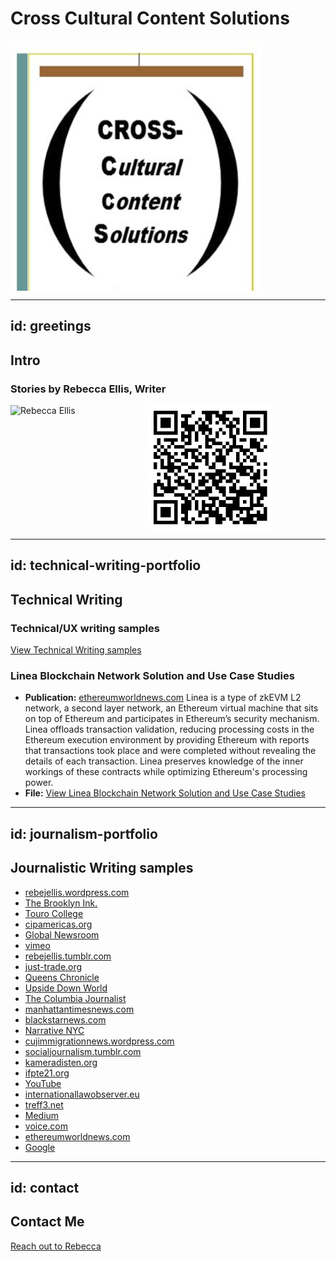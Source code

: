 # Cross Cultural Content Solutions 

<div style="display: flex; align-items: center;">
    <img src="assets/New_Logo.png" alt="QR-Code" style="width: 400px; height: 400px;">
</div>

---
id: greetings
---

## Intro

### Stories by Rebecca Ellis, Writer

<!-- Adjust the image sizes and alignment as needed -->
<div style="display: flex; align-items: center;">
    <img src="https://s3.amazonaws.com/external_clips/users/6481/large/rebecca-bkink-1060.jpg?1332469171" alt="Rebecca Ellis" style="width: 200px; height: 200px; margin-right: 20px;">
    <img src="assets/qr-code.png" alt="QR-Code" style="width: 200px; height: 200px;">
</div>

---
id: technical-writing-portfolio
---

## Technical Writing 

### Technical/UX writing samples

[View Technical Writing samples](https://s3.amazonaws.com/external_clips/4884984/Senior_TW_Portfolio_Rebecca_Ellis_2-1.pdf?1700503305)

### Linea Blockchain Network Solution and Use Case Studies

- **Publication:** [ethereumworldnews.com](http://ethereumworldnews.com)
Linea is a type of zkEVM L2 network, a second layer network, an Ethereum virtual machine that sits on top of Ethereum and participates in Ethereum’s security mechanism. Linea offloads transaction validation, reducing processing costs in the Ethereum execution environment by providing Ethereum with reports that transactions took place and were completed without revealing the details of each transaction. Linea preserves knowledge of the inner workings of these contracts while optimizing Ethereum's processing power.
- **File:** [View Linea Blockchain Network Solution and Use Case Studies](https://s3.amazonaws.com/external_clips/4877903/Consensys_Technical_Writing_Sample.pdf?1699985027)

---
id: journalism-portfolio
---

## Journalistic Writing samples 

- [rebejellis.wordpress.com](https://rebejellis.wordpress.com)
- [The Brooklyn Ink.](https://s3.amazonaws.com/external_clips/clip_publications/1284/small/1284.jpg?1329233631)
- [Touro College](https://www.google.com/s2/favicons?domain=touro.edu)
- [cipamericas.org](https://cipamericas.org)
- [Global Newsroom](https://s3.amazonaws.com/external_clips/clip_publications/6200/small/Screen%20Shot%202012-11-29%20at%201.31.30%20PM.png?1354213923)
- [vimeo](https://s3.amazonaws.com/external_clips/clip_publications/2892/small/vimeo.jpg?1329229940)
- [rebejellis.tumblr.com](https://s3.amazonaws.com/external_clips/clip_publications/4691/small/tumblr-logo.png?1363978600)
- [just-trade.org](https://www.google.com/s2/favicons?domain=just-trade.org)
- [Queens Chronicle](https://s3.amazonaws.com/external_clips/clip_publications/4687/small/282061_10150271565991513_4237619_n.jpg?1354666398)
- [Upside Down World](https://s3.amazonaws.com/external_clips/clip_publications/3830/small/4465_86395851593_6320879_n.jpg?1367512267)
- [The Columbia Journalist](https://s3.amazonaws.com/external_clips/clip_publications/4473/small/NewLogo.png?1367600473)
- [manhattantimesnews.com](https://www.google.com/s2/favicons?domain=manhattantimesnews.com)
- [blackstarnews.com](https://s3.amazonaws.com/external_clips/clip_publications/3374/small/Screen%20Shot%202012-12-21%20at%203.42.02%20PM.png?1356122532)
- [Narrative NYC](https://s3.amazonaws.com/external_clips/clip_publications/4689/small/5e33864b59232f070513b9a643ab2afd.png?1364395772)
- [cujimmigrationnews.wordpress.com](https://www.google.com/s2/favicons?domain=cujimmigrationnews.wordpress.com)
- [socialjournalism.tumblr.com](https://s3.amazonaws.com/external_clips/clip_publications/6332/small/tumblr_20logo.png?1363978845)
- [kameradisten.org](https://www.google.com/s2/favicons?domain=kameradisten.org)
- [ifpte21.org](https://www.google.com/s2/favicons?domain=ifpte21.org)
- [YouTube](https://s3.amazonaws.com/external_clips/clip_publications/901/small/YouTube_logo.png?1467745713)
- [internationallawobserver.eu](https://www.google.com/s2/favicons?domain=internationallawobserver.eu)
- [treff3.net](https://www.google.com/s2/favicons?domain=treff3.net)
- [Medium](https://s3.amazonaws.com/external_clips/clip_publications/14586/small/medium.png?1351794173)
- [voice.com](https://www.google.com/s2/favicons?domain=voice.com)
- [ethereumworldnews.com](https://www.google.com/s2/favicons?domain=ethereumworldnews.com)
- [Google](https://www.google.com/s2/favicons?domain=google.com.my)

---
id: contact
---

## Contact Me

[Reach out to Rebecca](https://www.savvycard.com/rebejellis/techwriter-savvycdard/1459_scid)
